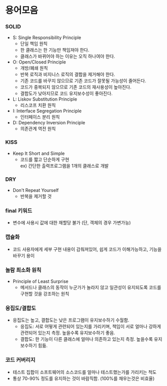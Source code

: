 # 용어모음

### SOLID
- S: Single Responsibility Principle
  + 단일 책임 원칙
  + 한 클래스는 한 기능만 책임져야 한다.
  + 클래스가 바뀌어야 하는 이유는 오직 하나여야 한다.
- O: Open/Closed Principle
  + 개방/폐쇄 원칙
  + 반복 로직과 비지니스 로직의 결합을 제거해야 한다.
  + 기존 코드를 바꾸지 않으므로 기존 코드가 잘못될 가능성이 줄어든다.
  + 코드가 중복되지 않으므로 기존 코드의 재사용성이 높아진다.
  + 결합도가 낮아지므로 코드 유지보수성이 좋아진다.
- L: Liskov Substitution Principle
  + 리스코프 치환 원칙
- I: Interface Segregation Principle
  + 인터페이스 분리 원칙
- D: Dependency Inversion Principle
  + 의존관계 역전 원칙

### KISS
- Keep It Short and Simple
  + 코드를 짧고 단순하게 구현<br/>
    ex) 간단한 출력프로그램을 1개의 클래스로 개발 

### DRY
- Don't Repeat Yourself
  + 반복을 제거할 것
    
### final 키워드
- 변수에 사용시 값에 대한 재할당 불가 (단, 객체의 경우 가변가능)

### 캡슐화
- 코드 사용자에게 세부 구현 내용이 감춰져있어, 쉽게 코드가 이해가능하고, 기능을 바꾸기 용이

### 놀람 최소화 원칙
- Principle of Least Surprise
  + 메서드나 클래스의 동작이 누군가가 놀라지 않고 일관성이 유지되도록 코드를 구현할 것을 강조하는 원칙

### 응집도/결합도
- 응집도는 높고, 결합도는 낮은 프로그램이 유지보수하기 수월함.
  + 응집도: 서로 어떻게 관련되어 있는지를 가리키며, 책임이 서로 얼마나 강하게 관련되어 있는지 측정. 높을수록 유지보수하기 좋음.
  + 결합도: 한 기능이 다른 클래스에 얼마나 의존하고 있는지 측정. 높을수록 유지보수하기 힘듦.

### 코드 커버리지
- 테스트 집합이 소프트웨어의 소스코드를 얼마나 테스트했는가를 가리키는 척도
- 통상 70-90% 정도를 유지하는 것이 바람직함. (100%를 채우는것은 비효율)